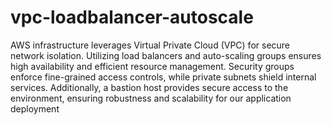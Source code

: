 # vpc-loadbalancer-autoscale


AWS infrastructure leverages Virtual Private Cloud (VPC) for secure network isolation. Utilizing load balancers and auto-scaling groups ensures high availability and efficient resource management. Security groups enforce fine-grained access controls, while private subnets shield internal services. Additionally, a bastion host provides secure access to the environment, ensuring robustness and scalability for our application deployment
